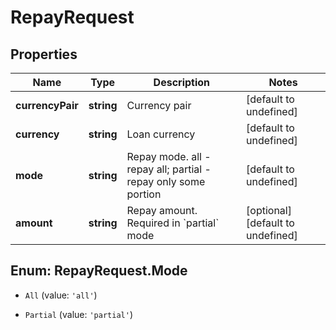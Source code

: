 # RepayRequest

## Properties

Name | Type | Description | Notes
------------ | ------------- | ------------- | -------------
**currencyPair** | **string** | Currency pair | [default to undefined]
**currency** | **string** | Loan currency | [default to undefined]
**mode** | **string** | Repay mode. all - repay all; partial - repay only some portion | [default to undefined]
**amount** | **string** | Repay amount. Required in &#x60;partial&#x60; mode | [optional] [default to undefined]

## Enum: RepayRequest.Mode

* `All` (value: `'all'`)

* `Partial` (value: `'partial'`)


